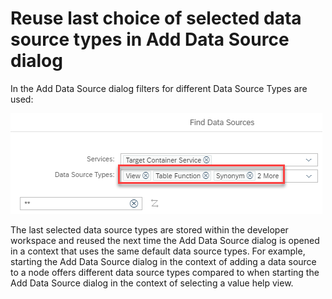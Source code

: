 # Reuse last choice of selected data source types in Add Data Source dialog

In the Add Data Source dialog filters for different Data Source Types are used:

![Add Data Source dialog](./screenshots/addDataSourceTypes.png)

The last selected data source types are stored within the developer workspace and reused the next time the Add Data Source dialog is opened in a context that uses the same default data source types. For example, starting the Add Data Source dialog in the context of adding a data source to a node offers different data source types compared to when starting the Add Data Source dialog in the context of selecting a value help view.
